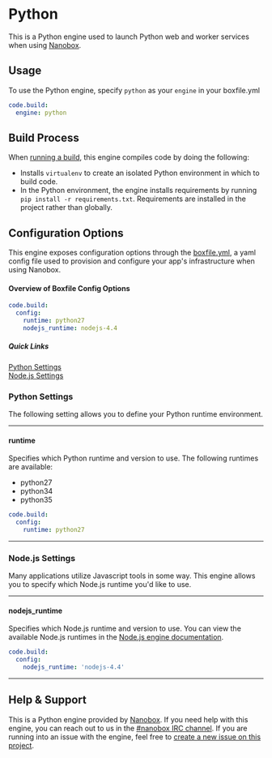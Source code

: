 # Python

This is a Python engine used to launch Python web and worker services when using [Nanobox](http://nanobox.io).

## Usage
To use the Python engine, specify `python` as your `engine` in your boxfile.yml

```yaml
code.build:
  engine: python
```

## Build Process
When [running a build](https://docs.nanboox.io/cli/build/), this engine compiles code by doing the following:

- Installs `virtualenv` to create an isolated Python environment in which to build code.
- In the Python environment, the engine installs requirements by running `pip install -r requirements.txt`. Requirements are installed in the project rather than globally.

## Configuration Options
This engine exposes configuration options through the [boxfile.yml](http://docs.nanobox.io/app-config/boxfile/), a yaml config file used to provision and configure your app's infrastructure when using Nanobox.

#### Overview of Boxfile Config Options
```yaml
code.build:
  config:
    runtime: python27
    nodejs_runtime: nodejs-4.4
```

##### Quick Links
[Python Settings](#python-settings)  
[Node.js Settings](#nodejs-settings)  

### Python Settings
The following setting allows you to define your Python runtime environment.

---

#### runtime
Specifies which Python runtime and version to use. The following runtimes are available:

- python27
- python34
- python35

```yaml
code.build:
  config:
    runtime: python27
```

---

### Node.js Settings
Many applications utilize Javascript tools in some way. This engine allows you to specify which Node.js runtime you'd like to use.

---

#### nodejs_runtime
Specifies which Node.js runtime and version to use. You can view the available Node.js runtimes in the [Node.js engine documentation](https://github.com/nanobox-io/nanobox-engine-nodejs#runtime).

```yaml
code.build:
  config:
    nodejs_runtime: 'nodejs-4.4'
```

---

## Help & Support
This is a Python engine provided by [Nanobox](http://nanobox.io). If you need help with this engine, you can reach out to us in the [#nanobox IRC channel](http://webchat.freenode.net/?channels=nanobox). If you are running into an issue with the engine, feel free to [create a new issue on this project](https://github.com/pagodabox/nanobox-engine-python/issues/new).

